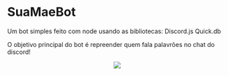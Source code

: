 # SuaMaeBot
Um bot simples feito com node usando as bibliotecas:
Discord.js
Quick.db

O objetivo principal do bot é repreender quem fala palavrões no chat do discord!
<p align="center">
<img src="http://img.shields.io/static/v1?label=STATUS&message=EM%20CONCLUIDO&color=GREEN&style=for-the-badge"/>
</p>
